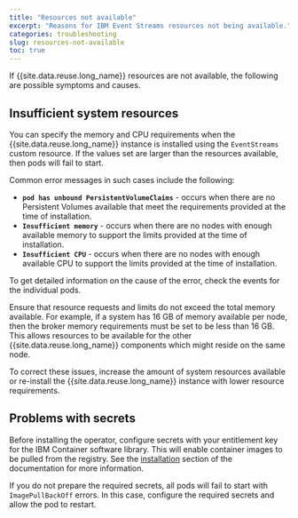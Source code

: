 ```yaml
---
title: "Resources not available"
excerpt: "Reasons for IBM Event Streams resources not being available."
categories: troubleshooting
slug: resources-not-available
toc: true
---
```


If {{site.data.reuse.long_name}} resources are not available, the following are possible symptoms and causes.


## Insufficient system resources

You can specify the memory and CPU requirements when the {{site.data.reuse.long_name}} instance is installed using the `EventStreams` custom resource. If the values set are larger than the resources available, then pods will fail to start.

Common error messages in such cases include the following:
- **`pod has unbound PersistentVolumeClaims`** - occurs when there are no Persistent Volumes available that meet the requirements provided at the time of installation.
- **`Insufficient memory`** - occurs when there are no nodes with enough available memory to support the limits provided at the time of installation.
- **`Insufficient CPU`** - occurs when there are no nodes with enough available CPU to support the limits provided at the time of installation.

To get detailed information on the cause of the error, check the events for the individual pods.

Ensure that resource requests and limits do not exceed the total memory available. For example, if a system has 16 GB of memory available per node, then the broker memory requirements must be set to be less than 16 GB. This allows resources to be available for the other {{site.data.reuse.long_name}} components which might reside on the same node.

To correct these issues, increase the amount of system resources available or re-install the {{site.data.reuse.long_name}} instance with lower resource requirements.

## Problems with secrets

Before installing the operator, configure secrets with your entitlement key for the IBM Container software library. This will enable container images to be pulled from the registry. See the [installation](../../installing/installing-on-kubernetes/#creating-an-image-pull-secret) section of the documentation for more information.

If you do not prepare the required secrets, all pods will fail to start with `ImagePullBackOff` errors. In this case, configure the required secrets and allow the pod to restart.
